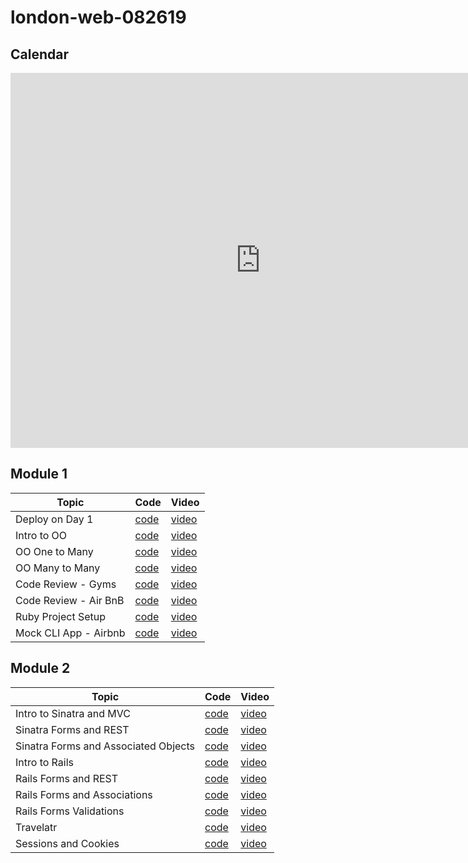 # london-web-082619

## Calendar

<iframe src="https://calendar.google.com/calendar/b/0/embed?height=600&amp;wkst=1&amp;bgcolor=%23ffffff&amp;ctz=Europe%2FLondon&amp;src=ZmxhdGlyb25zY2hvb2wuY29tX3Q0cmlmYXRjb2ZvbWhiZ2MwMGczNHY2YnBvQGdyb3VwLmNhbGVuZGFyLmdvb2dsZS5jb20&amp;src=ZmxhdGlyb25zY2hvb2wuY29tX2M4ZWo2dWdsbmMxbnE2NnQ5ajlyZHBwN20wQGdyb3VwLmNhbGVuZGFyLmdvb2dsZS5jb20&amp;color=%23E4C441&amp;color=%23F6BF26&amp;mode=WEEK" style="border-width:0" width="800" height="600" frameborder="0" scrolling="no"></iframe>

## Module 1
| Topic            | Code                | Video                |
| -----            | ----                | -----                |
| Deploy on Day 1     |  [code](https://github.com/learn-co-students/london-web-082619/tree/master/01-deploy-on-day-1)    | [video](https://youtu.be/CIXCE-4Ha8c) |
| Intro to OO     |  [code](https://github.com/learn-co-students/london-web-082619/tree/master/02-intro-to-oo)    | [video](https://youtu.be/KOfOBRRsIME) |
| OO One to Many  | [code](https://github.com/learn-co-students/london-web-082619/tree/master/03-oo-one-to-many) | [video](https://youtu.be/8yR-dNcp3AE) |
| OO Many to Many  | [code](https://github.com/learn-co-students/london-web-082619/tree/master/04-oo-many-to-many) | [video](https://youtu.be/_4Xrhz91QNU) |
| Code Review - Gyms | [code](https://github.com/learn-co-students/london-web-082619/tree/master/05-code-review-gyms) | [video](https://youtu.be/fj8OnTYbUik) |
| Code Review - Air BnB | [code](https://github.com/learn-co-students/london-web-082619/tree/master/06-code-review-airbnb) | [video](https://youtu.be/ktu0ACLJzlM) |
| Ruby Project Setup | [code](https://gist.github.com/wndaiga/a7c1eb0dd1a4347fef742c0cafabcb14) | [video](https://youtu.be/fdrY8c7k4EI)|
| Mock CLI App - Airbnb | [code]() | [video](https://youtu.be/k-7ELdwjGQQ)

## Module 2
| Topic            | Code                | Video                |
| -----            | ----                | -----                |
| Intro to Sinatra and MVC | [code](https://github.com/learn-co-students/london-web-082619/tree/master/10-sinatra-mvc-intro) | [video](https://youtu.be/bc0NfFeqiKk) |
| Sinatra Forms and REST| [code](https://github.com/learn-co-students/london-web-082619/tree/master/11-sinatra-forms-rest) | [video](https://youtu.be/6-ekAw9fJEc) |
| Sinatra Forms and Associated Objects | [code](https://github.com/learn-co-students/london-web-082619/tree/master/12-sinatra-forms-associated-objects) | [video](https://youtu.be/-fdZrlGqxpo) |
| Intro to Rails | [code](https://github.com/learn-co-students/london-web-082619/tree/master/13-intro-to-rails) | [video](https://youtu.be/Zi7EZbqPsC8) |
| Rails Forms and REST | [code](https://github.com/learn-co-students/london-web-082619/tree/master/14-rails-forms-rest) | [video](https://youtu.be/djq5ai77xb4) |
| Rails Forms and Associations | [code](https://github.com/learn-co-students/london-web-082619/tree/master/15-rails-forms-associations) | [video](https://youtu.be/y7HEDAA6TrE) |
| Rails Forms Validations | [code](https://github.com/learn-co-students/london-web-082619/tree/master/16-rails-forms-validations) | [video](https://youtu.be/AQiomytrtIU) |
| Travelatr | [code](https://github.com/learn-co-students/london-web-082619/tree/master/18-code-review-travelatr) | [video](https://youtu.be/jBQGbgV03ZU) |
| Sessions and Cookies | [code](https://github.com/learn-co-students/london-web-082619/tree/master/19-sessions-and-cookies) | [video](https://youtu.be/SxZyD3nODEk) |

